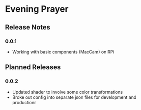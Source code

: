 Evening Prayer
==============

## Release Notes

### 0.0.1
 * Working with basic components (MacCam) on RPi

## Planned Releases

### 0.0.2
 * Updated shader to involve some color transformations
 * Broke out config into separate json files for development and productionr